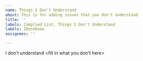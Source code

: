 ```yaml
---
name: Things I Don't Understand
about: This is for adding issues that you don't understand
title: ''
labels: Complied List, Things I Don't Understand
labels: IDontKnow
assignees: ''

---
```


I don't understand <fill in what you don't here>

